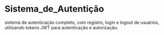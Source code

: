 # Sistema_de_Autentição
sistema de autenticação completo, com registro, login e logout de usuários, utilizando tokens JWT para autenticação e autorização.
